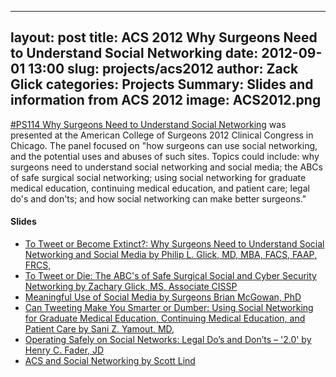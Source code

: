 ----
layout: post
title: ACS 2012 Why Surgeons Need to Understand Social Networking
date: 2012-09-01 13:00
slug: projects/acs2012 
author: Zack Glick
categories: Projects
Summary: Slides and information from ACS 2012
image: ACS2012.png
----
<p class="lead"><a href="http://web2.facs.org/cc_program_planner/Detail_Session_2012.cfm?CCYEAR=2012&SESSION=PS114&GROUP=PA">#PS114 Why Surgeons Need to Understand Social Networking</a> was presented at the American College of Surgeons 2012 Clinical Congress in Chicago.  The panel focused on  "how surgeons can use social networking, and the potential uses and abuses of such sites. Topics could include: why surgeons need to understand social networking and social media; the ABCs of safe surgical social networking; using social networking for graduate medical education, continuing medical education, and patient care; legal do's and don'ts; and how social networking can make better surgeons." </p> 

#### Slides
* <a href="/theme/projects/acs2012/acs2012glickfinal1.pdf">To Tweet or Become Extinct?: Why Surgeons Need to Understand Social Networking and Social Media by Philip L. Glick, MD, MBA, FACS, FAAP, FRCS,</a> 
* <a href="/theme/projects/acs2012/Zack_glick_The_ABCs_of_Safe_ Surgical_Social_and_Cyber_Security_Networking_2012.pdf">To Tweet or Die: The ABC's of Safe Surgical Social and Cyber Security Networking by Zachary Glick, MS, Associate CISSP</a>
* <a href="/theme/projects/acs2012/Brian-McGowan-Understanding-the-Meaningful-Use-of-Social-Media-by-Surgeons.pdf">Meaningful Use of Social Media by Surgeons Brian McGowan, PhD
* <a href="/theme/projects/acs2012/Sani-Yamout-Can-Tweeting-Make-You-Smarter-or-Dumber.pdf">Can Tweeting Make You Smarter or Dumber: Using Social Networking for Graduate Medical Education, Continuing Medical Education, and Patient Care by Sani Z. Yamout, MD, 
* <a href="/theme/projects/acs2012/Henry-Fader-2012-ASC-presentation_Operating-Safely-on-Social-Networks-2-0-presentation.pdf">Operating Safely on Social Networks: Legal Do’s and Don’ts – '2.0' by Henry C. Fader, JD
* <a href="/theme/projects/acs2012/Scott-Lind-ACS-and-Social-Networking-2012.pdf">ACS and Social Networking by Scott Lind</a>
